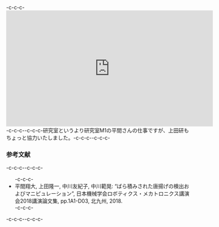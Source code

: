 -c-c-c-<iframe src="https://www.facebook.com/plugins/video.php?href=https%3A%2F%2Fwww.facebook.com%2Fwbsfan%2Fvideos%2F2296928020535301%2F&show_text=0&width=560" width="560" height="314" style="border:none;overflow:hidden" scrolling="no" frameborder="0" allowTransparency="true" allowFullScreen="true"></iframe>-c-c-c--c-c-c-研究室というより研究室M1の平間さんの仕事ですが、上田研もちょっと協力いたしました。-c-c-c--c-c-c-<h3>参考文献</h3>-c-c-c--c-c-c-<ul>-c-c-c- <li>平間翔大, 上田隆一, 中川友紀子, 中川範晃: “ばら積みされた唐揚げの検出およびマニピュレーション”, 日本機械学会ロボティクス・メカトロニクス講演会2018講演論文集, pp.1A1-D03, 北九州, 2018.</li>-c-c-c-</ul>-c-c-c--c-c-c-
